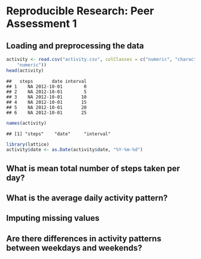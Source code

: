 # Reproducible Research: Peer Assessment 1


## Loading and preprocessing the data


```r
activity <- read.csv("activity.csv", colClasses = c("numeric", "character", 
    "numeric"))
head(activity)
```

```
##   steps       date interval
## 1    NA 2012-10-01        0
## 2    NA 2012-10-01        5
## 3    NA 2012-10-01       10
## 4    NA 2012-10-01       15
## 5    NA 2012-10-01       20
## 6    NA 2012-10-01       25
```


```r
names(activity)
```

```
## [1] "steps"    "date"     "interval"
```


```r
library(lattice)
activity$date <- as.Date(activity$date, "%Y-%m-%d")
```

## What is mean total number of steps taken per day?



## What is the average daily activity pattern?



## Imputing missing values



## Are there differences in activity patterns between weekdays and weekends?
